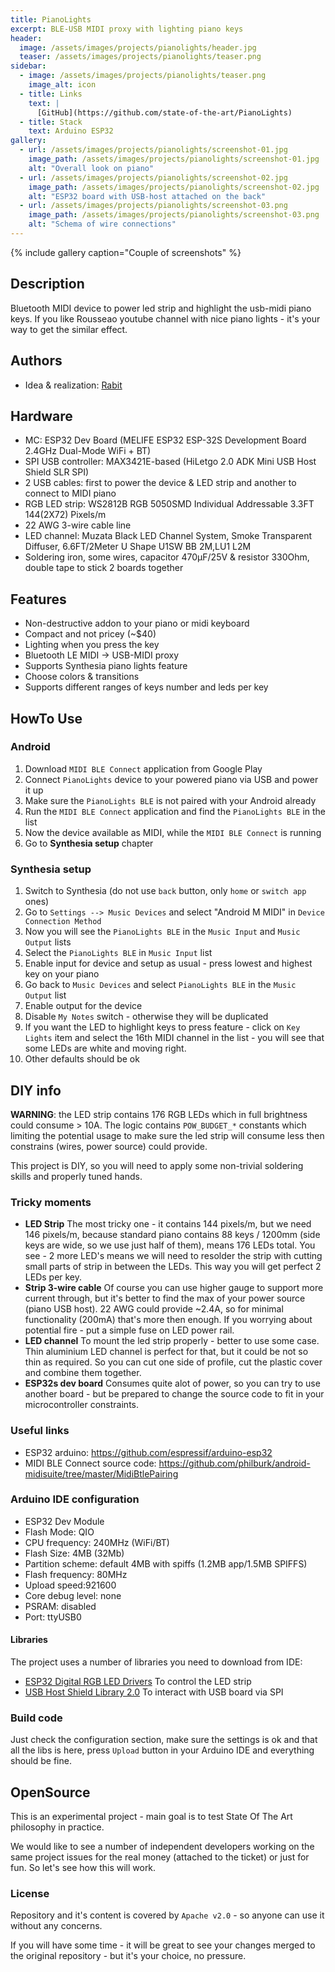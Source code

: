 ```yaml
---
title: PianoLights
excerpt: BLE-USB MIDI proxy with lighting piano keys
header:
  image: /assets/images/projects/pianolights/header.jpg
  teaser: /assets/images/projects/pianolights/teaser.png
sidebar:
  - image: /assets/images/projects/pianolights/teaser.png
    image_alt: icon
  - title: Links
    text: |
      [GitHub](https://github.com/state-of-the-art/PianoLights)
  - title: Stack
    text: Arduino ESP32
gallery:
  - url: /assets/images/projects/pianolights/screenshot-01.jpg
    image_path: /assets/images/projects/pianolights/screenshot-01.jpg
    alt: "Overall look on piano"
  - url: /assets/images/projects/pianolights/screenshot-02.jpg
    image_path: /assets/images/projects/pianolights/screenshot-02.jpg
    alt: "ESP32 board with USB-host attached on the back"
  - url: /assets/images/projects/pianolights/screenshot-03.png
    image_path: /assets/images/projects/pianolights/screenshot-03.png
    alt: "Schema of wire connections"
---
```


{% include gallery caption="Couple of screenshots" %}

## Description

Bluetooth MIDI device to power led strip and highlight the usb-midi piano keys. If you like Rousseao
youtube channel with nice piano lights - it's your way to get the similar effect.

## Authors

* Idea & realization: [Rabit](https://github.com/rabits)

## Hardware

* MC: ESP32 Dev Board (MELIFE ESP32 ESP-32S Development Board 2.4GHz Dual-Mode WiFi + BT)
* SPI USB controller: MAX3421E-based (HiLetgo 2.0 ADK Mini USB Host Shield SLR SPI)
* 2 USB cables: first to power the device & LED strip and another to connect to MIDI piano
* RGB LED strip: WS2812B RGB 5050SMD Individual Addressable 3.3FT 144(2X72) Pixels/m
* 22 AWG 3-wire cable line
* LED channel: Muzata Black LED Channel System, Smoke Transparent Diffuser, 6.6FT/2Meter U Shape U1SW BB 2M,LU1 L2M
* Soldering iron, some wires, capacitor 470μF/25V & resistor 330Ohm, double tape to stick 2 boards together

## Features

* Non-destructive addon to your piano or midi keyboard
* Compact and not pricey (~$40)
* Lighting when you press the key
* Bluetooth LE MIDI -> USB-MIDI proxy
* Supports Synthesia piano lights feature
* Choose colors & transitions
* Supports different ranges of keys number and leds per key

## HowTo Use

### Android

1. Download `MIDI BLE Connect` application from Google Play
2. Connect `PianoLights` device to your powered piano via USB and power it up
3. Make sure the `PianoLights BLE` is not paired with your Android already
4. Run the `MIDI BLE Connect` application and find the `PianoLights BLE` in the list
5. Now the device available as MIDI, while the `MIDI BLE Connect` is running
6. Go to **Synthesia setup** chapter

### Synthesia setup

1. Switch to Synthesia (do not use `back` button, only `home` or `switch app` ones)
2. Go to `Settings --> Music Devices` and select "Android M MIDI" in `Device Connection Method`
3. Now you will see the `PianoLights BLE` in the `Music Input` and `Music Output` lists
4. Select the `PianoLights BLE` in `Music Input` list
5. Enable input for device and setup as usual - press lowest and highest key on your piano
6. Go back to `Music Devices` and select `PianoLights BLE` in the `Music Output` list
7. Enable output for the device
8. Disable `My Notes` switch - otherwise they will be duplicated
9. If you want the LED to highlight keys to press feature - click on `Key Lights` item and select
the 16th MIDI channel in the list - you will see that some LEDs are white and moving right.
10. Other defaults should be ok

## DIY info

**WARNING**: the LED strip contains 176 RGB LEDs which in full brightness could consume > 10A. The
logic contains `POW_BUDGET_*` constants which limiting the potential usage to make sure the led
strip will consume less then constrains (wires, power source) could provide.

This project is DIY, so you will need to apply some non-trivial soldering skills and properly tuned
hands.

### Tricky moments

* **LED Strip**
  The most tricky one - it contains 144 pixels/m, but we need 146 pixels/m, because standard piano
  contains 88 keys / 1200mm (side keys are wide, so we use just half of them), means 176 LEDs total.
  You see - 2 more LED's means we will need to resolder the strip with cutting small parts of strip
  in between the LEDs. This way you will get perfect 2 LEDs per key.
* **Strip 3-wire cable**
  Of course you can use higher gauge to support more current through, but it's better to find the
  max of your power source (piano USB host). 22 AWG could provide ~2.4A, so for minimal
  functionality (200mA) that's more then enough. If you worrying about potential fire - put a simple
  fuse on LED power rail.
* **LED channel**
  To mount the led strip properly - better to use some case. Thin aluminium LED channel is perfect
  for that, but it could be not so thin as required. So you can cut one side of profile, cut the
  plastic cover and combine them together.
* **ESP32s dev board**
  Consumes quite alot of power, so you can try to use another board - but be prepared to change the
  source code to fit in your microcontroller constraints.

### Useful links

* ESP32 arduino: https://github.com/espressif/arduino-esp32
* MIDI BLE Connect source code: https://github.com/philburk/android-midisuite/tree/master/MidiBtlePairing

### Arduino IDE configuration

* ESP32 Dev Module
* Flash Mode: QIO
* CPU frequency: 240MHz (WiFi/BT)
* Flash Size: 4MB (32Mb)
* Partition scheme: default 4MB with spiffs (1.2MB app/1.5MB SPIFFS)
* Flash frequency: 80MHz
* Upload speed:921600
* Core debug level: none
* PSRAM: disabled
* Port: ttyUSB0

#### Libraries

The project uses a number of libraries you need to download from IDE:

* [ESP32 Digital RGB LED Drivers](https://github.com/MartyMacGyver/ESP32-Digital-RGB-LED-Drivers)
  To control the LED strip
* [USB Host Shield Library 2.0](https://github.com/felis/USB_Host_Shield_2.0)
  To interact with USB board via SPI

### Build code

Just check the configuration section, make sure the settings is ok and that all the libs is here,
press `Upload` button in your Arduino IDE and everything should be fine.

## OpenSource

This is an experimental project - main goal is to test State Of The Art philosophy in practice.

We would like to see a number of independent developers working on the same project issues
for the real money (attached to the ticket) or just for fun. So let's see how this will work.

### License

Repository and it's content is covered by `Apache v2.0` - so anyone can use it without any concerns.

If you will have some time - it will be great to see your changes merged to the original repository -
but it's your choice, no pressure.
